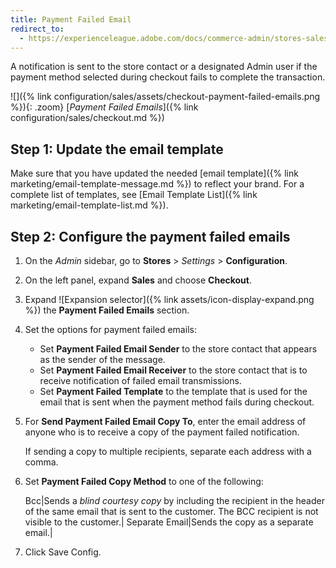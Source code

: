 ```yaml
---
title: Payment Failed Email
redirect_to:
  - https://experienceleague.adobe.com/docs/commerce-admin/stores-sales/point-of-purchase/checkout/checkout-payment-failed-emails.html
---
```


A notification is sent to the store contact or a designated Admin user if the payment method selected during checkout fails to complete the transaction.

![]({% link configuration/sales/assets/checkout-payment-failed-emails.png %}){: .zoom}
[_Payment Failed Emails_]({% link configuration/sales/checkout.md %})

## Step 1: Update the email template

Make sure that you have updated the needed [email template]({% link marketing/email-template-message.md %}) to reflect your brand. For a complete list of templates, see [Email Template List]({% link marketing/email-template-list.md %}).

## Step 2: Configure the payment failed emails

1. On the _Admin_ sidebar, go to **Stores** > _Settings_ > **Configuration**.

1. On the left panel, expand **Sales** and choose **Checkout**.

1. Expand ![Expansion selector]({% link assets/icon-display-expand.png %}) the **Payment Failed Emails** section.

1. Set the options for payment failed emails:

   - Set **Payment Failed Email Sender** to the store contact that appears as the sender of the message.
   - Set **Payment Failed Email Receiver** to the store contact that is to receive notification of failed email transmissions.
   - Set **Payment Failed Template** to the template that is used for the email that is sent when the payment method fails during checkout.

1. For **Send Payment Failed Email Copy To**, enter the email address of anyone who is to receive a copy of the payment failed notification.

   If sending a copy to multiple recipients, separate each address with a comma.

1. Set **Payment Failed Copy Method** to one of the following:

   Bcc|Sends a _blind courtesy copy_ by including the recipient in the header of the same email that is sent to the customer. The BCC recipient is not visible to the customer.|
   Separate Email|Sends the copy as a separate email.|

1. Click <span class="btn">Save Config</span>.
